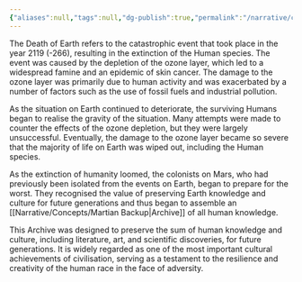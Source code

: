 ```yaml
---
{"aliases":null,"tags":null,"dg-publish":true,"permalink":"/narrative/concepts/death-of-earth/","dgPassFrontmatter":true}
---
```


The Death of Earth refers to the catastrophic event that took place in the year 2119 (-266), resulting in the extinction of the Human species. The event was caused by the depletion of the ozone layer, which led to a widespread famine and an epidemic of skin cancer. The damage to the ozone layer was primarily due to human activity and was exacerbated by a number of factors such as the use of fossil fuels and industrial pollution.

As the situation on Earth continued to deteriorate, the surviving Humans began to realise the gravity of the situation. Many attempts were made to counter the effects of the ozone depletion, but they were largely unsuccessful. Eventually, the damage to the ozone layer became so severe that the majority of life on Earth was wiped out, including the Human species.

As the extinction of humanity loomed, the colonists on Mars, who had previously been isolated from the events on Earth, began to prepare for the worst. They recognised the value of preserving Earth knowledge and culture for future generations and thus began to assemble an [[Narrative/Concepts/Martian Backup\|Archive]] of all human knowledge. 

This Archive was designed to preserve the sum of human knowledge and culture, including literature, art, and scientific discoveries, for future generations. It is widely regarded as one of the most important cultural achievements of civilisation, serving as a testament to the resilience and creativity of the human race in the face of adversity.